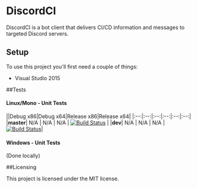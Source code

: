 # DiscordCI

DiscordCI is a bot client that delivers CI/CD information and messages to targeted Discord servers.

## Setup

To use this project you'll first need a couple of things:
  - Visual Studio 2015

##Tests

#### Linux/Mono - Unit Tests
||Debug x86|Debug x64|Release x86|Release x64|
|:--:|:--:|:--:|:--:|:--:|:--:|
|**master**| N/A | N/A | N/A | [![Build Status](https://travis-ci.org/HelloKitty/DiscordCI.svg?branch=master)](https://travis-ci.org/HelloKitty/DiscordCI) |
|**dev**| N/A | N/A | N/A | [![Build Status](https://travis-ci.org/HelloKitty/DiscordCI.svg?branch=dev)](https://travis-ci.org/HelloKitty/DiscordCI)|

#### Windows - Unit Tests

(Done locally)

##Licensing

This project is licensed under the MIT license.
